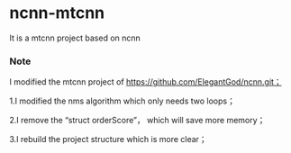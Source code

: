 # ncnn-mtcnn
It is a mtcnn project based on ncnn 
### Note
I modified the mtcnn project of https://github.com/ElegantGod/ncnn.git； 

1.I modified the nms algorithm which only needs two loops；

2.I remove the “struct orderScore”， which will save more memory；

3.I rebuild the project structure which is more clear；
